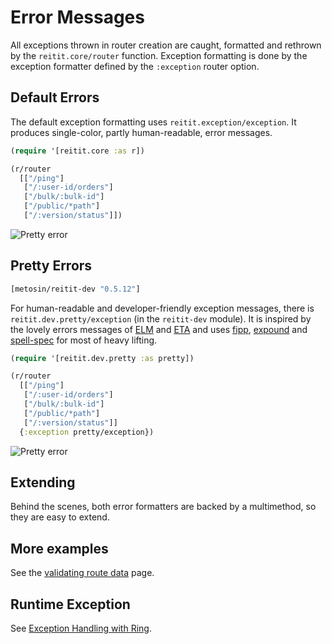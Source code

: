 # Error Messages

All exceptions thrown in router creation are caught, formatted and rethrown by the `reitit.core/router` function. Exception formatting is done by the exception formatter defined by the `:exception` router option.

## Default Errors

The default exception formatting uses `reitit.exception/exception`. It produces single-color, partly human-readable, error messages.

```clj
(require '[reitit.core :as r])

(r/router
  [["/ping"]
   ["/:user-id/orders"]
   ["/bulk/:bulk-id"]
   ["/public/*path"]
   ["/:version/status"]])
```

![Pretty error](../images/conflicts1.png)

## Pretty Errors

```clj
[metosin/reitit-dev "0.5.12"]
```

For human-readable and developer-friendly exception messages, there is `reitit.dev.pretty/exception` (in the `reitit-dev` module). It is inspired by the lovely errors messages of [ELM](https://elm-lang.org/blog/compiler-errors-for-humans) and [ETA](https://twitter.com/jyothsnasrin/status/1037703436043603968) and uses [fipp](https://github.com/brandonbloom/fipp), [expound](https://github.com/bhb/expound) and [spell-spec](https://github.com/bhauman/spell-spec) for most of heavy lifting.

```clj
(require '[reitit.dev.pretty :as pretty])

(r/router
  [["/ping"]
   ["/:user-id/orders"]
   ["/bulk/:bulk-id"]
   ["/public/*path"]
   ["/:version/status"]]
  {:exception pretty/exception})
```

![Pretty error](../images/conflicts2.png)

## Extending

Behind the scenes, both error formatters are backed by a multimethod, so they are easy to extend.

## More examples

See the [validating route data](route_data_validation.md) page.

## Runtime Exception

See [Exception Handling with Ring](../ring/exceptions.md).
